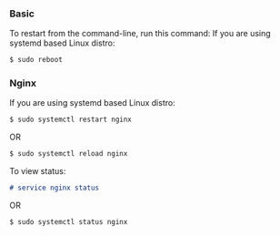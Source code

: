 ### Basic
To restart from the command-line, run this command:
If you are using systemd based Linux distro:
```markdown
$ sudo reboot
```
### Nginx

If you are using systemd based Linux distro:
```markdown
$ sudo systemctl restart nginx
```
OR
```markdown
$ sudo systemctl reload nginx
```
To view status:
```markdown
# service nginx status
```
OR
```markdown
$ sudo systemctl status nginx
```

